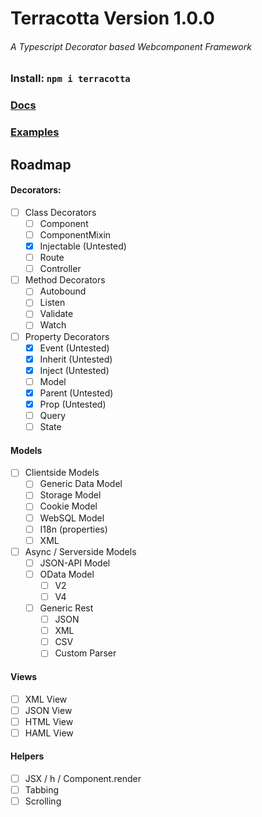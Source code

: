 # Terracotta Version 1.0.0
###### A Typescript Decorator based Webcomponent Framework
### Install: `npm i terracotta`
### [Docs](docs/index.md)
### [Examples](examples/index.md)

## Roadmap

#### Decorators:
- [ ] Class Decorators
  - [ ] Component
  - [ ] ComponentMixin
  - [x] Injectable (Untested)
  - [ ] Route
  - [ ] Controller
- [ ] Method Decorators
  - [ ] Autobound
  - [ ] Listen
  - [ ] Validate
  - [ ] Watch
- [ ] Property Decorators
  - [x] Event (Untested)
  - [x] Inherit (Untested)
  - [x] Inject (Untested)
  - [ ] Model
  - [x] Parent (Untested)
  - [x] Prop (Untested)
  - [ ] Query
  - [ ] State
#### Models
- [ ] Clientside Models
  - [ ] Generic Data Model
  - [ ] Storage Model
  - [ ] Cookie Model
  - [ ] WebSQL Model
  - [ ] I18n (properties)
  - [ ] XML
- [ ] Async / Serverside Models
  - [ ] JSON-API Model
  - [ ] OData Model
    - [ ] V2
    - [ ] V4
  - [ ] Generic Rest
    - [ ] JSON
    - [ ] XML
    - [ ] CSV
    - [ ] Custom Parser
#### Views
- [ ] XML View
- [ ] JSON View
- [ ] HTML View
- [ ] HAML View
#### Helpers
- [ ] JSX / h / Component.render
- [ ] Tabbing
- [ ] Scrolling
